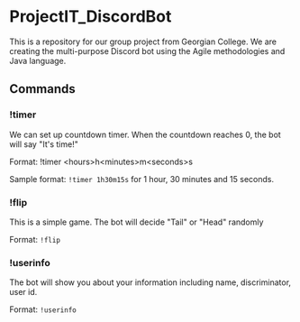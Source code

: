# ProjectIT_DiscordBot
This is a repository for our group project from Georgian College. We are creating the multi-purpose Discord bot using the Agile methodologies and Java language.

## Commands
### !timer 
<p>We can set up countdown timer. When the countdown reaches 0, the bot will say "It's time!"</p>
<p>Format: !timer &lt;hours&gt;h&lt;minutes&gt;m&lt;seconds&gt;s</p>
<p>Sample format: <code>!timer 1h30m15s</code> for 1 hour, 30 minutes and 15 seconds.</p>

### !flip
<p>This is a simple game. The bot will decide "Tail" or "Head" randomly </p>
<p>Format: <code>!flip</code></p>

### !userinfo
<p>The bot will show you about your information including name, discriminator, user id. </p>
<p>Format: <code>!userinfo</code></p>
